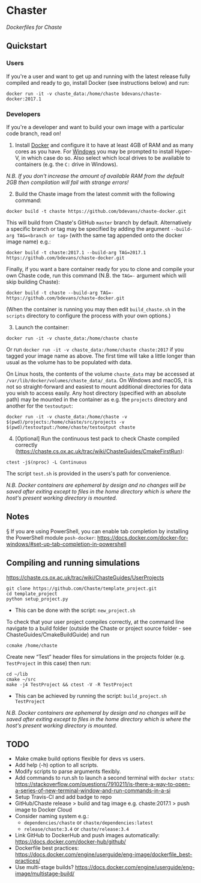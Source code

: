Chaster
=======

*Dockerfiles for Chaste*

Quickstart
----------

### Users
If you're a user and want to get up and running with the latest release fully compiled and ready to go, install Docker (see instructions below) and run:
```
docker run -it -v chaste_data:/home/chaste bdevans/chaste-docker:2017.1
```

### Developers
If you're a developer and want to build your own image with a particular code branch, read on!

1. Install [Docker](https://www.docker.com) and configure it to have at least 4GB of RAM and as many cores as you have. For [Windows](https://docs.docker.com/docker-for-windows/install/#download-docker-for-windows) you may be prompted to install Hyper-V, in which case do so. Also select which local drives to be available to containers (e.g. the `C:` drive in Windows).

*N.B. If you don't increase the amount of available RAM from the default 2GB then compilation will fail with strange errors!*

2. Build the Chaste image from the latest commit with the following command:
```
docker build -t chaste https://github.com/bdevans/chaste-docker.git
```
This will build from Chaste's GitHub `master` branch by default.
Alternatively a specific branch or tag may be specified by adding the argument `--build-arg TAG=<branch or tag>` (with the same tag appended onto the docker image name) e.g.:
```
docker build -t chaste:2017.1 --build-arg TAG=2017.1 https://github.com/bdevans/chaste-docker.git
```
Finally, if you want a bare container ready for you to clone and compile your own Chaste code, run this command (N.B. the `TAG=-` argument which will skip building Chaste):
```
docker build -t chaste --build-arg TAG=- https://github.com/bdevans/chaste-docker.git
```
(When the container is running you may then edit `build_chaste.sh` in the `scripts` directory to configure the process with your own options.)

3. Launch the container:
```
docker run -it -v chaste_data:/home/chaste chaste
```
Or run `docker run -it -v chaste_data:/home/chaste chaste:2017` if you tagged your image name as above.
The first time will take a little longer than usual as the volume has to be populated with data.

On Linux hosts, the contents of the volume `chaste_data` may be accessed at `/var/lib/docker/volumes/chaste_data/_data`. On Windows and macOS, it is not so straight-forward and easiest to mount additional directories for data you wish to access easily.
Any host directory (specified with an absolute path) may be mounted in the container as e.g. the `projects` directory and another for the `testoutput`:
```
docker run -it -v chaste_data:/home/chaste -v $(pwd)/projects:/home/chaste/src/projects -v $(pwd)/testoutput:/home/chaste/testoutput chaste
```

4. [Optional] Run the continuous test pack to check Chaste compiled correctly (https://chaste.cs.ox.ac.uk/trac/wiki/ChasteGuides/CmakeFirstRun):
```
ctest -j$(nproc) -L Continuous
```
The script `test.sh` is provided in the users's path for convenience.

*N.B. Docker containers are ephemeral by design and no changes will be saved after exiting except to files in the home directory which is where the host's present working directory is mounted.*

Notes
-----

§ If you are using PowerShell, you can enable tab completion by installing the PowerShell module `posh-docker`: https://docs.docker.com/docker-for-windows/#set-up-tab-completion-in-powershell

## Compiling and running simulations

https://chaste.cs.ox.ac.uk/trac/wiki/ChasteGuides/UserProjects
```
git clone https://github.com/Chaste/template_project.git
cd template_project
python setup_project.py
```

* This can be done with the script: `new_project.sh`

To check that your user project compiles correctly, at the command line navigate to a build folder (outside the Chaste or project source folder - see ChasteGuides/CmakeBuildGuide) and run

`ccmake /home/chaste`

Create new “Test” header files for simulations in the projects folder (e.g. `TestProject` in this case) then run:
```
cd ~/lib
cmake ~/src
make -j4 TestProject && ctest -V -R TestProject
```

* This can be achieved by running the script: `build_project.sh TestProject`

*N.B. Docker containers are ephemeral by design and no changes will be saved after exiting except to files in the home directory which is where the host's present working directory is mounted.*

TODO
----

* Make cmake build options flexible for devs vs users.
* Add help (-h) option to all scripts.
* Modify scripts to parse arguments flexibly.
* Add commands to run.sh to launch a second terminal with `docker stats`: https://stackoverflow.com/questions/7910211/is-there-a-way-to-open-a-series-of-new-terminal-window-and-run-commands-in-a-si
* Setup Travis-CI and add badge to repo
* GitHub/Chaste release > build and tag image e.g. chaste:2017.1 > push image to Docker Cloud
* Consider naming system e.g.:
  - `dependencies/chaste` or `chaste/dependencies:latest`
  - `release/chaste:3.4` or `chaste/release:3.4`
* Link GitHub to DockerHub and push images automatically: https://docs.docker.com/docker-hub/github/
* Dockerfile best practices: https://docs.docker.com/engine/userguide/eng-image/dockerfile_best-practices/
* Use multi-stage builds? https://docs.docker.com/engine/userguide/eng-image/multistage-build/
